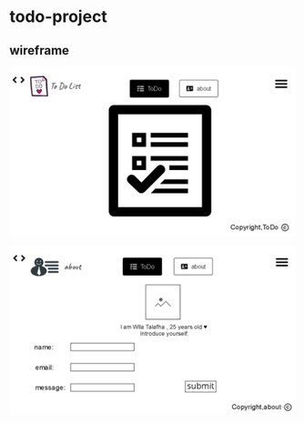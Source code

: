 # todo-project

## wireframe

![wireframe image](./assets/wireframe-1.jpg)

![wireframe image](./assets/wireframe-2.jpg)
